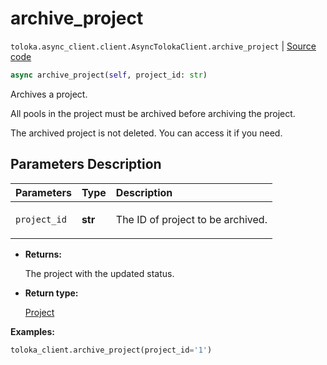 # archive_project
`toloka.async_client.client.AsyncTolokaClient.archive_project` | [Source code](https://github.com/Toloka/toloka-kit/blob/v1.2.0.post1/src/async_client/client.py#L0)

```python
async archive_project(self, project_id: str)
```

Archives a project.


All pools in the project must be archived before archiving the project.

The archived project is not deleted. You can access it if you need.

## Parameters Description

| Parameters | Type | Description |
| :----------| :----| :-----------|
`project_id`|**str**|<p>The ID of project to be archived.</p>

* **Returns:**

  The project with the updated status.

* **Return type:**

  [Project](toloka.client.project.Project.md)

**Examples:**


```python
toloka_client.archive_project(project_id='1')
```
